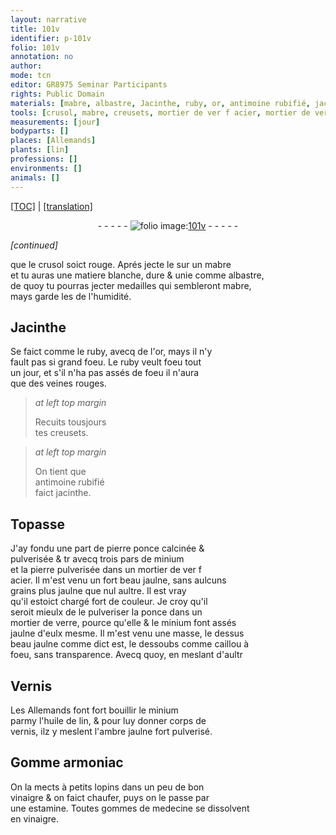 ```yaml
---
layout: narrative
title: 101v
identifier: p-101v
folio: 101v
annotation: no
author:
mode: tcn
editor: GR8975 Seminar Participants
rights: Public Domain
materials: [mabre, albastre, Jacinthe, ruby, or, antimoine rubifié, jacinthe, Topasse, pierre ponce, minium, pierre, acier, ponce, verre, caillou à foeu, Vernis, huile de lin, vernis, ambre jaulne fort pulverisé, Gomme armoniac, vinaigre, gommes de medecine]
tools: [crusol, mabre, creusets, mortier de ver f acier, mortier de verre, estamine]
measurements: [jour]
bodyparts: []
places: [Allemands]
plants: [lin]
professions: []
environments: []
animals: []
---
```


 <p><a href="{{ site.baseurl }}/normalized/">[TOC]</a> | <a href="{{ site.baseurl }}/texts/p-101v_tl/" target="_blank">[translation]</a></p><div class="folio" align="center">- - - - - <a href="http://gallica.bnf.fr/ark:/12148/btv1b10500001g/f208.image" target="_blank"><img src="https://cu-mkp.github.io/2017-workshop-edition/assets/photo-icon.png" alt="folio image: " style="display:inline-block; margin-bottom:-3px;"/>101v</a> - - - - - </div>  
 
*[continued]*
  
que le <span class="tl">crusol</span> soict rouge. Aprés jecte le sur un <span class="tl"><span class="m">mabre</span></span><br/> et tu auras une matiere blanche, dure & unie co<span class="exp">mm</span>e <span class="m">albastre</span>,<br/> de quoy tu pourras jecter medailles qui semblero<span class="exp">n</span>t <span class="m">mabre</span>,<br/> mays garde les de l'humidité.
 
 
  

## <span class="m">Jacinthe</span>

 
Se faict co<span class="exp">mm</span>e le <span class="m">ruby</span>, avecq de l'<span class="m">or</span>, mays il n'y<br/> fault pas si grand foeu. Le <span class="m">ruby</span> veult foeu tout<br/> un <span class="ms"><span class="tmp">jour</span></span>, et s'il n'ha pas assés de foeu il n'aura<br/> que des veines rouges.
 
> *at left top margin*
> 
> 
>   Recuits tousjours<br/> tes <span class="tl">creusets</span>. 
 
> *at left top margin*
> 
> 
>   On tient que<br/> <span class="m">antimoine rubifié</span><br/> faict <span class="m">jacinthe</span>. 
 
 
  

## <span class="m">Topasse</span>

 
J'ay fondu une part de <span class="m">pierre ponce</span> calcinée &<br/> pulverisée <span class="del">& tr</span> avecq trois pars de <span class="m">minium</span><br/> et la <span class="m">pierre</span> pulverisée dans un <span class="tl">mortier de <span class="del">ver f</span><br/> <span class="m">acier</span></span>. Il m'est <span class="add">venu</span> un fort beau jaulne, sans aulcuns<br/> grains plus jaulne que nul aultre. Il est vray<br/> qu'il estoict chargé fort de couleur. Je croy qu'il<br/> seroit mieulx de <span class="del">le</span> pulveriser la <span class="m">ponce</span> dans un<br/> <span class="tl">mortier de <span class="m">verre</span></span>, pource qu'elle & le <span class="m">minium</span> font assés<br/> jaulne d'eulx mesme. Il m'est venu une masse, le dessus<br/> beau jaulne co<span class="exp">mm</span>e dict est, le dessoubs co<span class="exp">mm</span>e <span class="m">caillou à<br/> foeu</span>, sans transparence. Avecq quoy, en meslant d'aultr
 
 
  

## <span class="m">Vernis</span>

 
Les <span class="pl">Allemands</span> font fort bouillir le <span class="m">minium</span><br/> parmy l'<span class="m">huile de <span class="pa">lin</span></span>, & pour luy donner corps de<br/> <span class="m">vernis</span>, ilz y meslent l'<span class="m">ambre jaulne fort pulverisé</span>.
 
 
  

## <span class="m">Gomme armoniac</span>

 
On la mects à petits lopins dans un peu de bon<br/> <span class="m">vinaigre</span> & on faict chaufer, puys on le passe par<br/> une <span class="tl">estamine</span>. Toutes <span class="m">gommes de medecine</span> se dissolvent<br/> en <span class="m">vinaigre</span>.
 
 